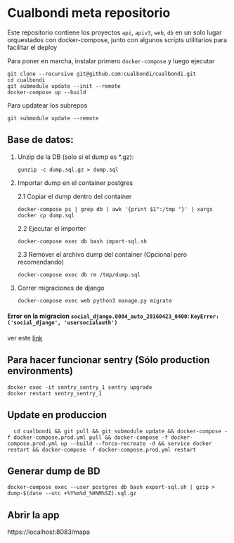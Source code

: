 # Cualbondi meta repositorio

Este repositorio contiene los proyectos `api`, `apiv3`, `web`, `db` en un solo lugar orquestados con docker-compose, junto con algunos scripts utilitarios para facilitar el deploy

Para poner en marcha, instalar primero `docker-compose` y luego ejecutar

    git clone --recursive git@github.com:cualbondi/cualbondi.git
    cd cualbondi
    git submodule update --init --remote
    docker-compose up --build

Para updatear los subrepos

    git submodule update --remote

## Base de datos:

1. Unzip de la DB (solo si el dump es *.gz):

    `gunzip -c dump.sql.gz > dump.sql`

2. Importar dump en el container postgres

    2.1 Copiar el dump dentro del container

    `docker-compose ps | grep db | awk '{print $1":/tmp "}' | xargs docker cp dump.sql`

    2.2 Ejecutar el importer

    `docker-compose exec db bash import-sql.sh`

    2.3 Remover el archivo dump del container (Opcional pero recomendando)

    `docker-compose exec db rm /tmp/dump.sql`

3. Correr migraciones de django

    `docker-compose exec web python3 manage.py migrate`

#### Error en la migracion `social_django.0004_auto_20160423_0400`: `KeyError: ('social_django', 'usersocialauth')`
ver este [link](https://github.com/python-social-auth/social-app-django/issues/28#issuecomment-294574806)

## Para hacer funcionar sentry (Sólo production environments)

    docker exec -it sentry_sentry_1 sentry upgrade
    docker restart sentry_sentry_1

## Update en produccion

```
  cd cualbondi && git pull && git submodule update && docker-compose -f docker-compose.prod.yml pull && docker-compose -f docker-compose.prod.yml up --build --force-recreate -d && service docker restart && docker-compose -f docker-compose.prod.yml restart
```

## Generar dump de BD

`docker-compose exec --user postgres db bash export-sql.sh | gzip > dump-$(date --utc +%Y%m%d_%H%M%SZ).sql.gz`


## Abrir la app
https://localhost:8083/mapa
